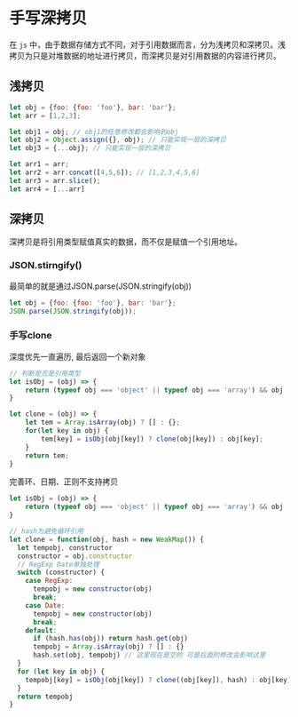 # 手写深拷贝
在 `js` 中，由于数据存储方式不同，对于引用数据而言，分为浅拷贝和深拷贝。浅拷贝为只是对堆数据的地址进行拷贝，而深拷贝是对引用数据的内容进行拷贝。

## 浅拷贝
```js
let obj = {foo: {foo: 'foo'}, bar: 'bar'};
let arr = [1,2,3];

let obj1 = obj; // obj1的任意修改都会影响到obj
let obj2 = Object.assign({}, obj); // 只能实现一层的深拷贝
let obj3 = {...obj}; // 只能实现一层的深拷贝

let arr1 = arr;
let arr2 = arr.concat([4,5,6]); // [1,2,3,4,5,6]
let arr3 = arr.slice();
let arr4 = [...arr]
```

## 深拷贝
深拷贝是将引用类型赋值真实的数据，而不仅是赋值一个引用地址。

### JSON.stirngify()
最简单的就是通过JSON.parse(JSON.stringify(obj))
```js
let obj = {foo: {foo: 'foo'}, bar: 'bar'};
JSON.parse(JSON.stringify(obj));
```
### 手写clone
深度优先一直遍历, 最后返回一个新对象
```js
// 判断是否是引用类型
let isObj = (obj) => {
    return (typeof obj === 'object' || typeof obj === 'array') && obj !== null;
}

let clone = (obj) => {
    let tem = Array.isArray(obj) ? [] : {}; 
    for(let key in obj) {
        tem[key] = isObj(obj[key]) ? clone(obj[key]) : obj[key];
    }
    return tem;
}
```

完善环、日期、正则不支持拷贝
```js
let isObj = (obj) => {
    return (typeof obj === 'object' || typeof obj === 'array') && obj !== null;
}

// hash为避免循环引用
let clone = function(obj, hash = new WeakMap()) {
  let tempobj, constructor
  constructor = obj.constructor
  // RegExp Date单独处理
  switch (constructor) {
    case RegExp:
      tempobj = new constructor(obj)
      break;
    case Date:
      tempobj = new constructor(obj)
      break;
    default:
      if (hash.has(obj)) return hash.get(obj)
      tempobj = Array.isArray(obj) ? [] : {}
      hash.set(obj, tempobj) // 这里现在是空的 可是后面的修改会影响这里
  }
  for (let key in obj) {
    tempobj[key] = isObj(obj[key]) ? clone((obj[key]), hash) : obj[key]
  }
  return tempobj
}
```


